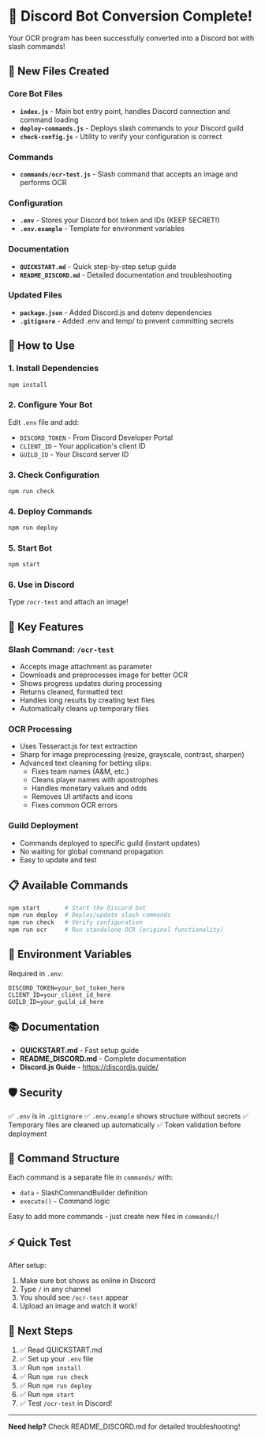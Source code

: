 # 🤖 Discord Bot Conversion Complete!

Your OCR program has been successfully converted into a Discord bot with slash commands!

## 📁 New Files Created

### Core Bot Files

- **`index.js`** - Main bot entry point, handles Discord connection and command loading
- **`deploy-commands.js`** - Deploys slash commands to your Discord guild
- **`check-config.js`** - Utility to verify your configuration is correct

### Commands

- **`commands/ocr-test.js`** - Slash command that accepts an image and performs OCR

### Configuration

- **`.env`** - Stores your Discord bot token and IDs (KEEP SECRET!)
- **`.env.example`** - Template for environment variables

### Documentation

- **`QUICKSTART.md`** - Quick step-by-step setup guide
- **`README_DISCORD.md`** - Detailed documentation and troubleshooting

### Updated Files

- **`package.json`** - Added Discord.js and dotenv dependencies
- **`.gitignore`** - Added .env and temp/ to prevent committing secrets

## 🚀 How to Use

### 1. Install Dependencies

```bash
npm install
```

### 2. Configure Your Bot

Edit `.env` file and add:

- `DISCORD_TOKEN` - From Discord Developer Portal
- `CLIENT_ID` - Your application's client ID
- `GUILD_ID` - Your Discord server ID

### 3. Check Configuration

```bash
npm run check
```

### 4. Deploy Commands

```bash
npm run deploy
```

### 5. Start Bot

```bash
npm start
```

### 6. Use in Discord

Type `/ocr-test` and attach an image!

## 🎯 Key Features

### Slash Command: `/ocr-test`

- Accepts image attachment as parameter
- Downloads and preprocesses image for better OCR
- Shows progress updates during processing
- Returns cleaned, formatted text
- Handles long results by creating text files
- Automatically cleans up temporary files

### OCR Processing

- Uses Tesseract.js for text extraction
- Sharp for image preprocessing (resize, grayscale, contrast, sharpen)
- Advanced text cleaning for betting slips:
  - Fixes team names (A&M, etc.)
  - Cleans player names with apostrophes
  - Handles monetary values and odds
  - Removes UI artifacts and icons
  - Fixes common OCR errors

### Guild Deployment

- Commands deployed to specific guild (instant updates)
- No waiting for global command propagation
- Easy to update and test

## 📋 Available Commands

```bash
npm start       # Start the Discord bot
npm run deploy  # Deploy/update slash commands
npm run check   # Verify configuration
npm run ocr     # Run standalone OCR (original functionality)
```

## 🔧 Environment Variables

Required in `.env`:

```env
DISCORD_TOKEN=your_bot_token_here
CLIENT_ID=your_client_id_here
GUILD_ID=your_guild_id_here
```

## 📚 Documentation

- **QUICKSTART.md** - Fast setup guide
- **README_DISCORD.md** - Complete documentation
- **Discord.js Guide** - https://discordjs.guide/

## 🛡️ Security

✅ `.env` is in `.gitignore`
✅ `.env.example` shows structure without secrets
✅ Temporary files are cleaned up automatically
✅ Token validation before deployment

## 🎨 Command Structure

Each command is a separate file in `commands/` with:

- `data` - SlashCommandBuilder definition
- `execute()` - Command logic

Easy to add more commands - just create new files in `commands/`!

## ⚡ Quick Test

After setup:

1. Make sure bot shows as online in Discord
2. Type `/` in any channel
3. You should see `/ocr-test` appear
4. Upload an image and watch it work!

## 📝 Next Steps

1. ✅ Read QUICKSTART.md
2. ✅ Set up your `.env` file
3. ✅ Run `npm install`
4. ✅ Run `npm run check`
5. ✅ Run `npm run deploy`
6. ✅ Run `npm start`
7. ✅ Test `/ocr-test` in Discord!

---

**Need help?** Check README_DISCORD.md for detailed troubleshooting!

